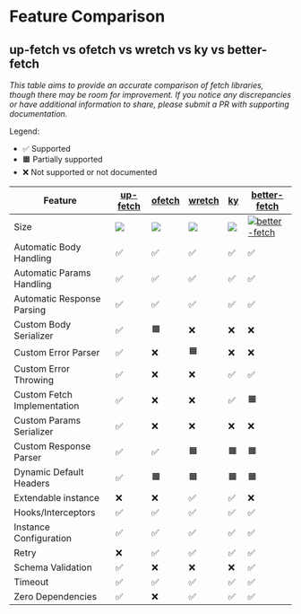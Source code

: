# Feature Comparison

## up-fetch vs ofetch vs wretch vs ky vs better-fetch

_This table aims to provide an accurate comparison of fetch libraries, though there may be room for improvement. If you notice any discrepancies or have additional information to share, please submit a PR with supporting documentation._

Legend:

- ✅ Supported
- 🟧 Partially supported
- ❌ Not supported or not documented

| Feature                     | [up-fetch][up-fetch]                           | [ofetch][ofetch]                           | [wretch][wretch]                           | [ky][ky]                           | [better-fetch][better-fetch]                                       |
| --------------------------- | ---------------------------------------------- | ------------------------------------------ | ------------------------------------------ | ---------------------------------- | ------------------------------------------------------------------ |
| Size                        | [![][up-fetch-size-badge]][up-fetch-size-link] | [![][ofetch-size-badge]][ofetch-size-link] | [![][wretch-size-badge]][wretch-size-link] | [![][ky-size-badge]][ky-size-link] | [![better-fetch][better-fetch-size-badge]][better-fetch-size-link] |
| Automatic Body Handling     | ✅                                             | ✅                                         | ✅                                         | ✅                                 | ✅                                                                 |
| Automatic Params Handling   | ✅                                             | ✅                                         | ✅                                         | ✅                                 | ✅                                                                 |
| Automatic Response Parsing  | ✅                                             | ✅                                         | ✅                                         | ✅                                 | ✅                                                                 |
| Custom Body Serializer      | ✅                                             | 🟧                                         | ❌                                         | ❌                                 | ❌                                                                 |
| Custom Error Parser         | ✅                                             | ❌                                         | 🟧                                         | ❌                                 | ❌                                                                 |
| Custom Error Throwing       | ✅                                             | ❌                                         | ❌                                         | ✅                                 | ✅                                                                 |
| Custom Fetch Implementation | ✅                                             | ❌                                         | ❌                                         | ✅                                 | 🟧                                                                 |
| Custom Params Serializer    | ✅                                             | ❌                                         | ❌                                         | ❌                                 | ❌                                                                 |
| Custom Response Parser      | ✅                                             | ✅                                         | 🟧                                         | 🟧                                 | 🟧                                                                 |
| Dynamic Default Headers     | ✅                                             | 🟧                                         | 🟧                                         | 🟧                                 | 🟧                                                                 |
| Extendable instance         | ❌                                             | ❌                                         | ✅                                         | ✅                                 | ❌                                                                 |
| Hooks/Interceptors          | ✅                                             | ✅                                         | ✅                                         | ✅                                 | ✅                                                                 |
| Instance Configuration      | ✅                                             | ✅                                         | ✅                                         | ✅                                 | ✅                                                                 |
| Retry                       | ❌                                             | ✅                                         | ✅                                         | ✅                                 | ✅                                                                 |
| Schema Validation           | ✅                                             | ❌                                         | ❌                                         | ❌                                 | ✅                                                                 |
| Timeout                     | ✅                                             | ✅                                         | ✅                                         | ✅                                 | ✅                                                                 |
| Zero Dependencies           | ✅                                             | ❌                                         | ✅                                         | ✅                                 | ✅                                                                 |

<!-- libs -->

[ky]: https://github.com/sindresorhus/ky
[better-fetch]: https://github.com/Bekacru/better-fetch
[ofetch]: https://github.com/unjs/ofetch
[wretch]: https://github.com/elbywan/wretch
[up-fetch]: https://github.com/L-Blondy/up-fetch

<!-- badges -->

[up-fetch-size-badge]: https://deno.bundlejs.com/?q=up-fetch&badge
[up-fetch-size-link]: https://bundlejs.com/?q=up-fetch
[ofetch-size-badge]: https://deno.bundlejs.com/?q=ofetch&badge
[ofetch-size-link]: https://bundlejs.com/?q=ofetch
[wretch-size-badge]: https://deno.bundlejs.com/?q=wretch&badge
[wretch-size-link]: https://bundlejs.com/?q=wretch
[ky-size-badge]: https://deno.bundlejs.com/?q=ky&badge
[ky-size-link]: https://bundlejs.com/?q=ky
[better-fetch-size-badge]: https://deno.bundlejs.com/?q=%40better-fetch%2Ffetch&badge
[better-fetch-size-link]: https://bundlejs.com/?q=%40better-fetch%2Ffetch
